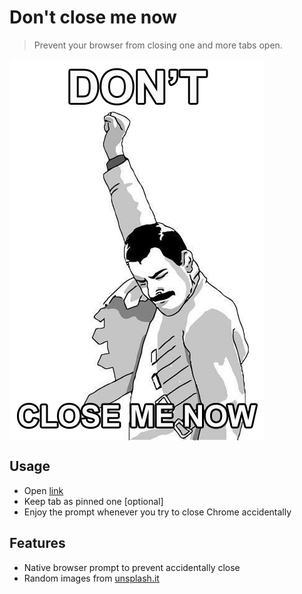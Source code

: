 # Don't close me now

> Prevent your browser from closing one and more tabs open.

<img src="./assets/images/dont-close-me-now.png" width="407" height="610" style="display:block">

## Usage

- Open [link](http://rendfall.github.io/dont-close-me-now)
- Keep tab as pinned one [optional]
- Enjoy the prompt whenever you try to close Chrome accidentally

## Features

- Native browser prompt to prevent accidentally close
- Random images from [unsplash.it](https://unsplash.it)
